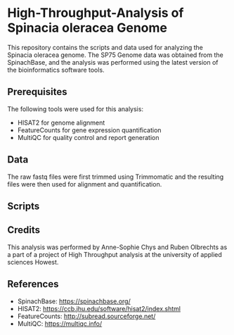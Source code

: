 # High-Throughput-Analysis of Spinacia oleracea Genome
This repository contains the scripts and data used for analyzing the Spinacia oleracea genome. The SP75 Genome data was obtained from the SpinachBase, and the analysis was performed using the latest version of the bioinformatics software tools.

## Prerequisites
The following tools were used for this analysis:

* HISAT2 for genome alignment
* FeatureCounts for gene expression quantification
* MultiQC for quality control and report generation

## Data
The raw fastq files were first trimmed using Trimmomatic and the resulting files were then used for alignment and quantification.

## Scripts

## Credits
This analysis was performed by Anne-Sophie Chys and Ruben Olbrechts as a part of a project of High Throughput analysis at the university of applied sciences Howest.

## References
* SpinachBase: https://spinachbase.org/  
* HISAT2: https://ccb.jhu.edu/software/hisat2/index.shtml  
* FeatureCounts: http://subread.sourceforge.net/  
* MultiQC: https://multiqc.info/
